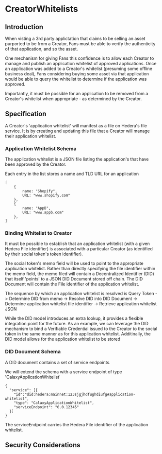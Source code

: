 # CreatorWhitelists


## Introduction

When visting a 3rd party applictation that claims to be selling an asset purported to be from a Creator, Fans must be able to verify the authenticity of that application, and so the asset.

One mechanism for giving Fans this confidence is to allow each Creator to manage and publish an application whitelist of approved applications. Once an application was added to a Creator's whitelist (presuming some offline business deal), Fans considering buying some asset via that application would be able to query the whitelist to determine if the application was approved.

Importantly, it must be possible for an application to be removed from a Creator's whitelist when appropriate - as determined by the Creator.

## Specification

A Creator's 'application whitelist' will manifest as a file on Hedera's file service. It is by creating and updating this file that a Creator will manage their application whitelist.

### Application Whitelist Schema 

The application whitelist is a JSON file listing the application's that have been approved by the Creator.

Each entry in the list stores a name and TLD URL for an application


    [
	    {
		    name: "Shopify",
		    URL: "www.shopify.com"
	    },
	    {
		    name: "AppB",
		    URL: "www.appb.com"
	    },
    ]


### Binding Whitelist to Creator

It must be possible to establish that an application whitelist (with a given Hedera File identifier) is associated with a particular Creator (as identified by their social token's token identifier). 

The social token's memo field will be used to point to the appropriate application whitelist. Rather than directly specifying the file identifier within the memo field, the memo filed will contain a Decentralized Identifier (DID) that itself 'points' to a JSON DID Document stored off chain. The DID Document will contain the File identifier of the application whitelist.

The sequence by which an application whitelist is resolved is Query Token -> Determine DID from memo -> Resolve DID into DID Document -> Determine application whitelist file identifier -> Retrieve application whitelist JSON

While the DID model introduces an extra lookup, it provides a flexible integration point for the future. As an example, we can leverage the DID mechanism to bind a Verifiable Credential issued to the Creator to the social token in the same manner as for this application whitelist. Additinally, the DID model allows for the application whitelist to be stored 

### DID Document Schema

A DID document contains a set of service endpoints. 

We will extend the schema with a service endpoint of type 'CalaxyApplicationWhitelist'

    {
      "service": [{
        "id":"did:hedera:mainnet:123sjgjhdfughdiufg#application-whitelist",
        "type": "CalaxyApplicationWhitelist", 
        "serviceEndpoint": "0.0.12345"
      }]
    }

The serviceEndpoint carries the Hedera File identifier of the application whitelist.

## Security Considerations

